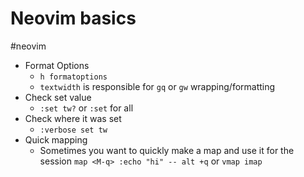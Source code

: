 # Neovim basics

#neovim

- Format Options
  - `h formatoptions`
  - `textwidth` is responsible for `gq` or `gw`
    wrapping/formatting
- Check set value
  - `:set tw?` or `:set` for all
- Check where it was set
  - `:verbose set tw`
- Quick mapping
  - Sometimes you want to quickly make a map and use it for the session
    `map <M-q> :echo "hi" -- alt +q` or `vmap imap`

